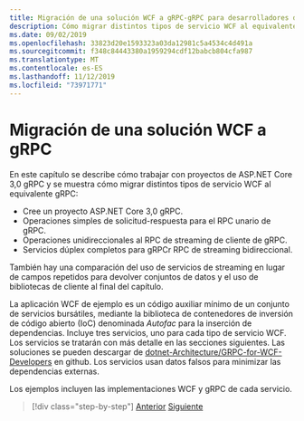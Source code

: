 ```yaml
---
title: Migración de una solución WCF a gRPC-gRPC para desarrolladores de WCF
description: Cómo migrar distintos tipos de servicio WCF al equivalente en gRPC.
ms.date: 09/02/2019
ms.openlocfilehash: 33823d20e1593323a03da12981c5a4534c4d491a
ms.sourcegitcommit: f348c84443380a1959294cdf12babcb804cfa987
ms.translationtype: MT
ms.contentlocale: es-ES
ms.lasthandoff: 11/12/2019
ms.locfileid: "73971771"
---
```

# <a name="migrate-a-wcf-solution-to-grpc"></a>Migración de una solución WCF a gRPC

En este capítulo se describe cómo trabajar con proyectos de ASP.NET Core 3,0 gRPC y se muestra cómo migrar distintos tipos de servicio WCF al equivalente gRPC:

- Cree un proyecto ASP.NET Core 3,0 gRPC.
- Operaciones simples de solicitud-respuesta para el RPC unario de gRPC.
- Operaciones unidireccionales al RPC de streaming de cliente de gRPC.
- Servicios dúplex completos para gRPCr RPC de streaming bidireccional.

También hay una comparación del uso de servicios de streaming en lugar de campos repetidos para devolver conjuntos de datos y el uso de bibliotecas de cliente al final del capítulo.

La aplicación WCF de ejemplo es un código auxiliar mínimo de un conjunto de servicios bursátiles, mediante la biblioteca de contenedores de inversión de código abierto (IoC) denominada *Autofac* para la inserción de dependencias. Incluye tres servicios, uno para cada tipo de servicio WCF. Los servicios se tratarán con más detalle en las secciones siguientes. Las soluciones se pueden descargar de [dotnet-Architecture/GRPC-for-WCF-Developers](https://github.com/dotnet-architecture/grpc-for-wcf-developers) en github. Los servicios usan datos falsos para minimizar las dependencias externas.

Los ejemplos incluyen las implementaciones WCF y gRPC de cada servicio.

>[!div class="step-by-step"]
>[Anterior](ws-protocols.md)
>[Siguiente](create-project.md)
